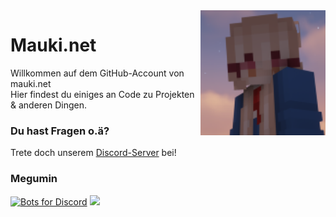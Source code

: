 <img align="right" src="https://github.com/MaukiNet/.github/blob/main/assets/4542221e59746b200f7d3d2c96cf9210.png" height="200" width="200">

# Mauki.net
Willkommen auf dem GitHub-Account von mauki.net<br>
Hier findest du einiges an Code zu Projekten & anderen Dingen.<br>

### Du hast Fragen o.ä?
Trete doch unserem [Discord-Server](https://discord.gg/7fVXR2g7DG) bei!

### Megumin
[![Bots for Discord](https://discords.com/bots/api/bot/1117098615475806270/widget)](https://discords.com/bots/bots/1117098615475806270)
<a href="https://discordbotlist.com/bots/megumin-5869"><img src="https://discordbotlist.com/api/v1/bots/1117098615475806270/widget"></a>

